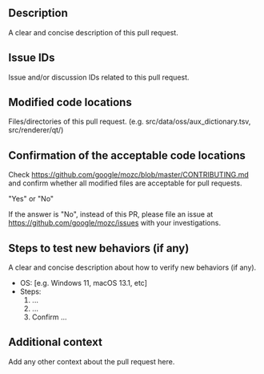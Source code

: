 ## Description
A clear and concise description of this pull request.

## Issue IDs
Issue and/or discussion IDs related to this pull request.

## Modified code locations
Files/directories of this pull request.
(e.g. src/data/oss/aux_dictionary.tsv, src/renderer/qt/)

## Confirmation of the acceptable code locations
Check https://github.com/google/mozc/blob/master/CONTRIBUTING.md and
confirm whether all modified files are acceptable for pull requests.

"Yes" or "No"

If the answer is "No", instead of this PR, please file an issue at
https://github.com/google/mozc/issues with your investigations.

## Steps to test new behaviors (if any)
A clear and concise description about how to verify new behaviors (if any).
 - OS: [e.g. Windows 11, macOS 13.1, etc]
 - Steps:
   1. ...
   2. ...
   3. Confirm ...

## Additional context
Add any other context about the pull request here.
